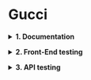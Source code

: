 # Gucci
**<details><summary>1. Documentation</summary>**
- Test Plan\
- Test Cases/
- Traceability Matrix
</details>

**<details><summary>2. Front-End testing</summary>**

<details><summary>Selenium WebDriver</summary>
spoiler content
</details>

<details><summary>Playwrite</summary>
spoiler content
</details>

</details>

**<details><summary>3. API testing</summary>**
Postman API
</details>
